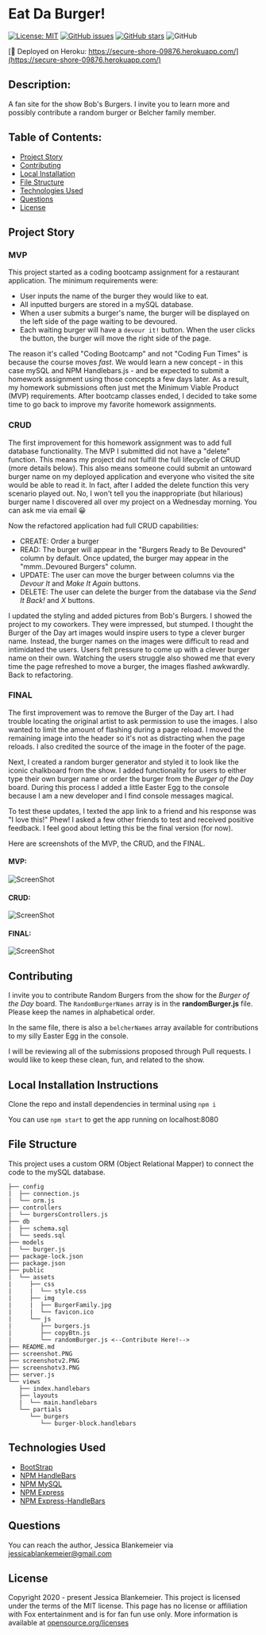 # Eat Da Burger!
[![License: MIT](https://img.shields.io/badge/License-MIT-yellow.svg)](https://opensource.org/licenses/MIT)
[![GitHub issues](https://img.shields.io/github/issues/jessicablank/eat-da-burger)](https://github.com/jessicablank/eat-da-burger/issues)
[![GitHub stars](https://img.shields.io/github/stars/jessicablank/eat-da-burger)](https://github.com/jessicablank/eat-da-burger/stargazers)
![GitHub](https://img.shields.io/github/followers/jessicablank?label=follow&style=social)

[:hamburger: Deployed on Heroku: https://secure-shore-09876.herokuapp.com/](https://secure-shore-09876.herokuapp.com/)

## Description:  
 A fan site for the show Bob's Burgers. I invite you to learn more and possibly contribute a random burger or Belcher family member. 

 ## Table of Contents:
* [Project Story](#project-story)
* [Contributing](#contributing)
* [Local Installation](#local-installation-instructions)
* [File Structure](#file-structure)
* [Technologies Used](#technologies-used)
* [Questions](#questions)
* [License](#license-info)

## Project Story
### MVP
This project started as a coding bootcamp assignment for a restaurant application. The minimum requirements were:
- User inputs the name of the burger they would like to eat.
- All inputted burgers are stored in a mySQL database. 
- When a user submits a burger's name, the burger will be displayed on the left side of the page waiting to be devoured. 
- Each waiting burger will have a `devour it!` button. When the user clicks the button, the burger will move the right side of the page. 

The reason it's called "Coding Bootcamp" and not "Coding Fun Times" is because the course moves _fast_. We would learn a new concept - in this case mySQL and NPM Handlebars.js - and be expected to submit a homework assignment using those concepts a few days later. As a result, my homework submissions often just met the Minimum Viable Product (MVP) requirements. After bootcamp classes ended, I decided to take some time to go back to improve my favorite homework assignments. 

### CRUD
The first improvement for this homework assignment was to add full database functionality. The MVP I submitted did not have a "delete" function. This means my project did not fulfill the full lifecycle of CRUD (more details below). This also means someone could submit an untoward burger name on my deployed application and everyone who visited the site would be able to read it. In fact, after I added the delete function this very scenario played out. No, I won't tell you the inappropriate (but hilarious) burger name I discovered all over my project on a Wednesday morning. You can ask me via email :grinning:

Now the refactored application had full CRUD capabilities:
 - CREATE: Order a burger
 - READ: The burger will appear in the "Burgers Ready to Be Devoured" column by default. Once updated, the burger may appear in the "mmm..Devoured Burgers" column.
 - UPDATE: The user can move the burger between columns via the *Devour It* and *Make It Again* buttons.
 - DELETE: The user can delete the burger from the database via the *Send It Back!* and *X* buttons. 

  I updated the styling and added pictures from Bob's Burgers. I showed the project to my coworkers. They were impressed, but stumped. I thought the Burger of the Day art images would inspire users to type a clever burger name. Instead, the burger names on the images were difficult to read and intimidated the users. Users felt pressure to come up with a clever burger name on their own. Watching the users struggle also showed me that every time the page refreshed to move a burger, the images flashed awkwardly. Back to refactoring.

 ### FINAL
 The first improvement was to remove the Burger of the Day art. I had trouble locating the original artist to ask permission to use the images. I also wanted to limit the amount of flashing during a page reload. I moved the remaining image into the header so it's not as distracting when the page reloads. I also credited the source of the image in the footer of the page. 
 
 Next, I created a random burger generator and styled it to look like the iconic chalkboard from the show. I added functionality for users to either type their own burger name or order the burger from the _Burger of the Day_ board. During this process I added a little Easter Egg to the console because I am a new developer and I find console messages magical. 

 To test these updates, I texted the app link to a friend and his response was "I love this!" Phew! I asked a few other friends to test and received positive feedback. I feel good about letting this be the final version (for now).
 
Here are screenshots of the MVP, the CRUD, and the FINAL. 


#### MVP:

![ScreenShot](./screenshot.PNG)

#### CRUD:

![ScreenShot](./screenshotv2.PNG)

#### FINAL:

![ScreenShot](./screenshotv3.PNG)


    
## Contributing
I invite you to contribute Random Burgers from the show for the _Burger of the Day_ board. The `RandomBurgerNames` array is in the **randomBurger.js** file. Please keep the names in alphabetical order. 

In the same file, there is also a `belcherNames` array available for contributions to my silly Easter Egg in the console.

I will be reviewing all of the submissions proposed through Pull requests. I would like to keep these clean, fun, and related to the show. 

## Local Installation Instructions
Clone the repo and install dependencies in terminal using `npm i`

You can use `npm start` to get the app running on localhost:8080

## File Structure
This project uses a custom ORM (Object Relational Mapper) to connect the code to the mySQL database. 
```
├── config
|  ├── connection.js
|  └── orm.js
├── controllers
|  └── burgersControllers.js
├── db
|  ├── schema.sql
|  └── seeds.sql
├── models
|  └── burger.js
├── package-lock.json
├── package.json
├── public
|  └── assets
|     ├── css
|     |  └── style.css
|     ├── img
|     |  ├── BurgerFamily.jpg
|     |  └── favicon.ico
|     └── js
|        ├── burgers.js
|        ├── copyBtn.js
|        └── randomBurger.js <--Contribute Here!-->
├── README.md
├── screenshot.PNG
├── screenshotv2.PNG
├── screenshotv3.PNG
├── server.js
└── views
   ├── index.handlebars
   ├── layouts
   |  └── main.handlebars
   └── partials
      └── burgers
         └── burger-block.handlebars
```
## Technologies Used
- [BootStrap](https://getbootstrap.com/docs/4.0/getting-started/introduction/)
- [NPM HandleBars](https://www.npmjs.com/package/handlebars)
- [NPM MySQL](https://www.npmjs.com/package/mysql)
- [NPM Express](https://www.npmjs.com/package/express)
- [NPM Express-HandleBars](https://www.npmjs.com/package/express-handlebars)



## Questions
You can reach the author, Jessica Blankemeier via [jessicablankemeier@gmail.com](mailto:jessicablankemeier@gmail.com)


## License
Copyright 2020 - present Jessica Blankemeier.
This project is licensed under the terms of the MIT license. 
This page has no license or affiliation with Fox entertainment and is for fan fun use only. 
More information is available at [opensource.org/licenses](https://opensource.org/licenses/MIT)